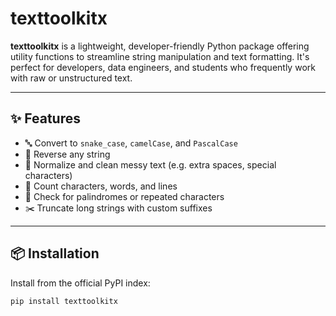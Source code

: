 # texttoolkitx

**texttoolkitx** is a lightweight, developer-friendly Python package offering utility functions to streamline string manipulation and text formatting. It's perfect for developers, data engineers, and students who frequently work with raw or unstructured text.

---

## ✨ Features

- 🔤 Convert to `snake_case`, `camelCase`, and `PascalCase`
- 🔄 Reverse any string
- 🧹 Normalize and clean messy text (e.g. extra spaces, special characters)
- 🔢 Count characters, words, and lines
- 🔎 Check for palindromes or repeated characters
- ✂️ Truncate long strings with custom suffixes

---

## 📦 Installation

Install from the official PyPI index:

```bash
pip install texttoolkitx
